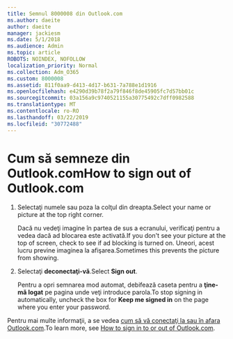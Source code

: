 ```yaml
---
title: Semnul 8000008 din Outlook.com
ms.author: daeite
author: daeite
manager: jackiesm
ms.date: 5/1/2018
ms.audience: Admin
ms.topic: article
ROBOTS: NOINDEX, NOFOLLOW
localization_priority: Normal
ms.collection: Adm_O365
ms.custom: 8000008
ms.assetid: 811f0aa9-d413-4d17-b631-7a788e1d1916
ms.openlocfilehash: e4290d39b78f2a79f846f8de45905fc7d57bb01c
ms.sourcegitcommit: 03a156a9c9740521155a30775492c7dff0982588
ms.translationtype: MT
ms.contentlocale: ro-RO
ms.lasthandoff: 03/22/2019
ms.locfileid: "30772488"
---
```

# <a name="how-to-sign-out-of-outlookcom"></a><span data-ttu-id="0c821-102">Cum să semneze din Outlook.com</span><span class="sxs-lookup"><span data-stu-id="0c821-102">How to sign out of Outlook.com</span></span>

1. <span data-ttu-id="0c821-103">Selectaţi numele sau poza la colţul din dreapta.</span><span class="sxs-lookup"><span data-stu-id="0c821-103">Select your name or picture at the top right corner.</span></span>
    
    <span data-ttu-id="0c821-104">Dacă nu vedeţi imagine în partea de sus a ecranului, verificaţi pentru a vedea dacă ad blocarea este activată.</span><span class="sxs-lookup"><span data-stu-id="0c821-104">If you don't see your picture at the top of screen, check to see if ad blocking is turned on.</span></span> <span data-ttu-id="0c821-105">Uneori, acest lucru previne imaginea la afişarea.</span><span class="sxs-lookup"><span data-stu-id="0c821-105">Sometimes this prevents the picture from showing.</span></span>
    
2. <span data-ttu-id="0c821-106">Selectaţi **deconectaţi-vă**.</span><span class="sxs-lookup"><span data-stu-id="0c821-106">Select **Sign out**.</span></span> 
    
    <span data-ttu-id="0c821-107">Pentru a opri semnarea mod automat, debifează caseta pentru a **ţine-mă logat** pe pagina unde veţi introduce parola.</span><span class="sxs-lookup"><span data-stu-id="0c821-107">To stop signing in automatically, uncheck the box for **Keep me signed in** on the page where you enter your password.</span></span> 
    
<span data-ttu-id="0c821-108">Pentru mai multe informaţii, a se vedea [cum să vă conectaţi la sau în afara Outlook.com](https://go.microsoft.com/fwlink/p/?linkid=873113).</span><span class="sxs-lookup"><span data-stu-id="0c821-108">To learn more, see [How to sign in to or out of Outlook.com](https://go.microsoft.com/fwlink/p/?linkid=873113).</span></span>
  

